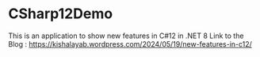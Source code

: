 # CSharp12Demo
This is an application to show new features in C#12 in .NET 8
Link to the Blog : https://kishalayab.wordpress.com/2024/05/19/new-features-in-c12/
